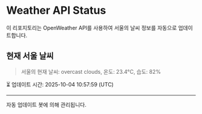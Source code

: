 
# Weather API Status

이 리포지토리는 OpenWeather API를 사용하여 서울의 날씨 정보를 자동으로 업데이트합니다.

## 현재 서울 날씨
> 서울의 현재 날씨: overcast clouds, 온도: 23.4°C, 습도: 82%

⏳ 업데이트 시간: 2025-10-04 10:57:59 (UTC)

---
자동 업데이트 봇에 의해 관리됩니다.
